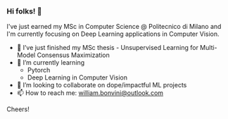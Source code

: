 ### Hi folks! 👋
I've just earned my MSc in Computer Science @ Politecnico di Milano and I'm currently focusing on Deep Learning applications in Computer Vision. 
- 🔭 I’ve just finished my MSc thesis - Unsupervised Learning for Multi-Model Consensus Maximization
- 🌱 I’m currently learning 
  - Pytorch 
  - Deep Learning in Computer Vision
- 👯 I’m looking to collaborate on dope/impactful ML projects
- 📫 How to reach me: william.bonvini@outlook.com   

Cheers!

<!--
**WilliamBonvini/WilliamBonvini** is a ✨ _special_ ✨ repository because its `README.md` (this file) appears on your GitHub profile.

Here are some ideas to get you started:

- 🔭 I’m currently working on ...
- 🤔 I’m looking for help with ...
- 💬 Ask me about ...
- 📫 How to reach me: ...
- 😄 Pronouns: ...
- ⚡ Fun fact: ...
-->
